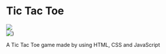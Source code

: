 # Tic Tac Toe

![](https://user-images.githubusercontent.com/94695669/224414679-465edc0a-910c-4284-b98e-74e134207e2a.png)
<br>
![)](https://user-images.githubusercontent.com/94695669/224414742-02814d26-e0ac-42ba-bbef-9d8b919a915b.png)


A Tic Tac Toe game made by using HTML, CSS and JavaScript
